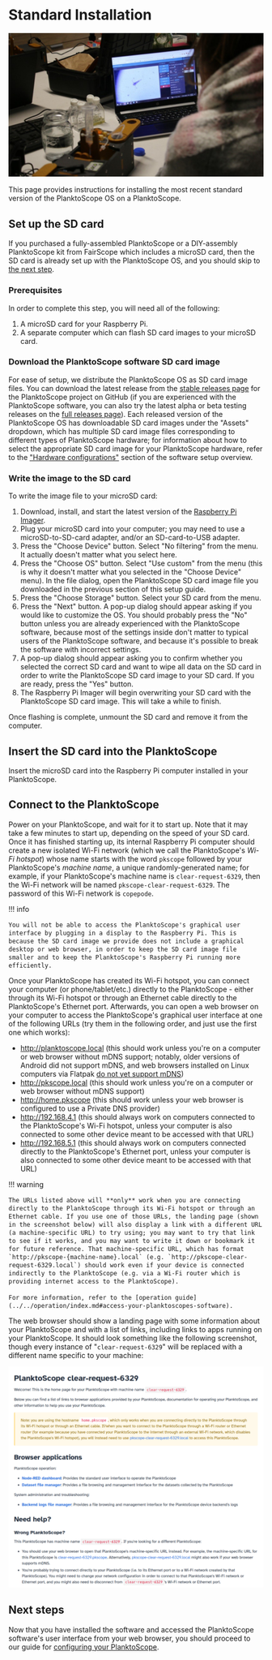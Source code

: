 # Standard Installation

![easy install](../../images/software/IMG_1532.jpg)

This page provides instructions for installing the most recent standard version of the PlanktoScope OS on a PlanktoScope.

## Set up the SD card

If you purchased a fully-assembled PlanktoScope or a DIY-assembly PlanktoScope kit from FairScope which includes a microSD card, then the SD card is already set up with the PlanktoScope OS, and you should skip to [the next step](#insert-the-sd-card-into-the-planktoscope).

### Prerequisites

In order to complete this step, you will need all of the following:

1. A microSD card for your Raspberry Pi.
2. A separate computer which can flash SD card images to your microSD card.

### Download the PlanktoScope software SD card image

For ease of setup, we distribute the PlanktoScope OS as SD card image files. You can download the latest release from the [stable releases page](https://github.com/PlanktoScope/PlanktoScope/releases?q=prerelease%3Afalse+draft%3Afalse&expanded=true) for the PlanktoScope project on GitHub (if you are experienced with the PlanktoScope software, you can also try the latest alpha or beta testing releases on the [full releases page](https://github.com/PlanktoScope/PlanktoScope/releases?q=draft%3Afalse&expanded=true)). Each released version of the PlanktoScope OS has downloadable SD card images under the "Assets" dropdown, which has multiple SD card image files corresponding to different types of PlanktoScope hardware; for information about how to select the appropriate SD card image for your PlanktoScope hardware, refer to the ["Hardware configurations"](index.md#hardware-configurations) section of the software setup overview.

### Write the image to the SD card

To write the image file to your microSD card:

1. Download, install, and start the latest version of the [Raspberry Pi Imager](https://www.raspberrypi.com/software/).
2. Plug your microSD card into your computer; you may need to use a microSD-to-SD-card adapter, and/or an SD-card-to-USB adapter.
3. Press the "Choose Device" button. Select "No filtering" from the menu. It actually doesn't matter what you select here.
4. Press the "Choose OS" button. Select "Use custom" from the menu (this is why it doesn't matter what you selected in the "Choose Device" menu). In the file dialog, open the PlanktoScope SD card image file you downloaded in the previous section of this setup guide.
5. Press the "Choose Storage" button. Select your SD card from the menu.
6. Press the "Next" button. A pop-up dialog should appear asking if you would like to customize the OS. You should probably press the "No" button unless you are already experienced with the PlanktoScope software, because most of the settings inside don't matter to typical users of the PlanktoScope software, and because it's possible to break the software with incorrect settings.
7. A pop-up dialog should appear asking you to confirm whether you selected the correct SD card and want to wipe all data on the SD card in order to write the PlanktoScope SD card image to your SD card. If you are ready, press the "Yes" button.
8. The Raspberry Pi Imager will begin overwriting your SD card with the PlanktoScope SD card image. This will take a while to finish.

Once flashing is complete, unmount the SD card and remove it from the computer.

## Insert the SD card into the PlanktoScope

Insert the microSD card into the Raspberry Pi computer installed in your PlanktoScope.

## Connect to the PlanktoScope

Power on your PlanktoScope, and wait for it to start up. Note that it may take a few minutes to start up, depending on the speed of your SD card. Once it has finished starting up, its internal Raspberry Pi computer should create a new isolated Wi-Fi network (which we call the PlanktoScope's *Wi-Fi hotspot*) whose name starts with the word `pkscope` followed by your PlanktoScope's *machine name*, a unique randomly-generated name; for example, if your PlanktoScope's machine name is `clear-request-6329`, then the Wi-Fi network will be named `pkscope-clear-request-6329`. The password of this Wi-Fi network is `copepode`.

!!! info

    You will not be able to access the PlanktoScope's graphical user interface by plugging in a display to the Raspberry Pi. This is because the SD card image we provide does not include a graphical desktop or web browser, in order to keep the SD card image file smaller and to keep the PlanktoScope's Raspberry Pi running more efficiently.

Once your PlanktoScope has created its Wi-Fi hotspot, you can connect your computer (or phone/tablet/etc.) directly to the PlanktoScope - either through its Wi-Fi hotspot or through an Ethernet cable directly to the PlanktoScope's Ethernet port. Afterwards, you can open a web browser on your computer to access the PlanktoScope's graphical user interface at one of the following URLs (try them in the following order, and just use the first one which works):

- <http://planktoscope.local> (this should work unless you're on a computer or web browser without mDNS support; notably, older versions of Android did not support mDNS, and web browsers installed on Linux computers via Flatpak [do not yet support mDNS](https://github.com/flatpak/xdg-desktop-portal/discussions/1365))
- <http://pkscope.local> (this should work unless you're on a computer or web browser without mDNS support)
- <http://home.pkscope> (this should work unless your web browser is configured to use a Private DNS provider)
- <http://192.168.4.1> (this should always work on computers connected to the PlanktoScope's Wi-Fi hotspot, unless your computer is also connected to some other device meant to be accessed with that URL)
- <http://192.168.5.1> (this should always work on computers connected directly to the PlanktoScope's Ethernet port, unless your computer is also connected to some other device meant to be accessed with that URL)

!!! warning

    The URLs listed above will **only** work when you are connecting directly to the PlanktoScope through its Wi-Fi hotspot or through an Ethernet cable. If you use one of those URLs, the landing page (shown in the screenshot below) will also display a link with a different URL (a machine-specific URL) to try using; you may want to try that link to see if it works, and you may want to write it down or bookmark it for future reference. That machine-specific URL, which has format `http://pkscope-{machine-name}.local` (e.g. `http://pkscope-clear-request-6329.local`) should work even if your device is connected indirectly to the PlanktoScope (e.g. via a Wi-Fi router which is providing internet access to the PlanktoScope).
    
    For more information, refer to the [operation guide](../../operation/index.md#access-your-planktoscopes-software).

The web browser should show a landing page with some information about your PlanktoScope and with a list of links, including links to apps running on your PlanktoScope. It should look something like the following screenshot, though every instance of "`clear-request-6329`" will be replaced with a different name specific to your machine:

![screenshot of landing page](../../operation/images/landing-page.png)

## Next steps

Now that you have installed the software and accessed the PlanktoScope software's user interface from your web browser, you should proceed to our guide for [configuring your PlanktoScope](config.md).
